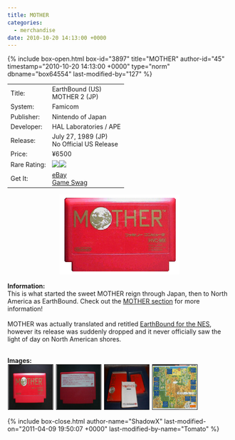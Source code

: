 ```yaml
---
title: MOTHER
categories:
  - merchandise
date: 2010-10-20 14:13:00 +0000
---
```

{% include box-open.html box-id="3897" title="MOTHER" author-id="45" timestamp="2010-10-20 14:13:00 +0000" type="norm" dbname="box64554" last-modified-by="127" %}
<div class="gameinfo">
	<table>
		<tr>
			<td class="label">Title:</td>
			<td>EarthBound (US)<br />MOTHER 2 (JP)</td>
		</tr>
		<tr>
			<td class="label">System:</td>
			<td>Famicom</td>
		</tr>
		<tr>
			<td class="label">Publisher:</td>
			<td>Nintendo of Japan</td>
		</tr>
		<tr>
			<td class="label">Developer:</td>
			<td>HAL Laboratories / APE</td>
		</tr>
		<tr>
			<td class="label">Release:</td>
			<td>July 27, 1989 (JP)<br />No Official US Release</td>
		</tr>
		<tr>
			<td class="label">Price:</td>
			<td>¥6500</td>
		</tr>
		<tr>
			<td class="label">Rare Rating:</td>
			<td><img src="http://starmen.net/merchandise/images/ness_icon.gif" /><img src="http://starmen.net/merchandise/images/ness_icon.gif" /></td>
		</tr>
		<tr>
			<td class="label">Get It:</td>
			<td><a href="http://www.ebay.com">eBay</a><br />
                        <a href="http://gameswag.com/view/mother-famicom/">Game Swag</a></td>
		</tr>
	</table>
</div>

<p>
	<center>
	<img src="/merchandise/images/mother_title.png" border="0" title="MOTHER" />
	</center>
</p>

<b>Information:</b>
	<br />
	This is what started the sweet MOTHER reign through Japan, then to North America as EarthBound. Check out 
	the <a href="http://starmen.net/mother1/" >MOTHER section</a> for more information!
<br /><br />
	MOTHER was actually translated and retitled <a href="http://starmen.net/merchandise/games/esrthboundproto.php" >EarthBound for the NES</a>, 
	however its release was suddenly dropped and it never officially saw the light of day on North American shores. 
<br /><br />

<b>Images:</b>
	<br />
<a href="/merchandise/images/m1cartf.jpg" ><img src="/merchandise/images/m1cartf.jpg" title="MOTHER Cart Front" border="1" width="100" height="100" hspace="1" /></a>
<a href="/merchandise/images/m1cartb.jpg" ><img src="/merchandise/images/m1cartb.jpg" title="MOTHER Cart Back" border="1" width="100" height="100" hspace="1" /></a>
<a href="/merchandise/images/m1stuff.jpg" ><img src="/merchandise/images/m1stuff.jpg" title="MOTHER Box" border="1" width="100" height="100" hspace="1" /></a>
<a href="/merchandise/images/motherw.jpg" ><img src="/merchandise/images/motherw.jpg" title="MOTHER Map" border="1" width="100" height="100" hspace="1" /></a>

{% include box-close.html author-name="ShadowX" last-modified-on="2011-04-09 19:50:07 +0000" last-modified-by-name="Tomato" %}
